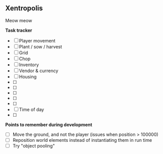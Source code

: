 ## Xentropolis

Meow meow


**Task tracker**

- [ ] Player movement
- [ ] Plant / sow / harvest
- [ ] Grid
- [ ] Chop
- [ ] Inventory
- [ ] Vendor & currency
- [ ] Housing
- [ ] 
- [ ] 
- [ ] 
- [ ] 
- [ ] 
- [ ] Time of day
- [ ] 


**Points to remember during development**

- [ ] Move the ground, and not the player (issues when position > 100000)
- [ ] Reposition world elements instead of instantiating them in run time
- [ ] Try "object pooling"
